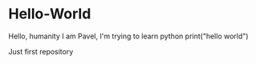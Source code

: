# Hello-World
Hello, humanity
I am Pavel, I'm trying to learn python 
print("hello world") 

Just first repository
